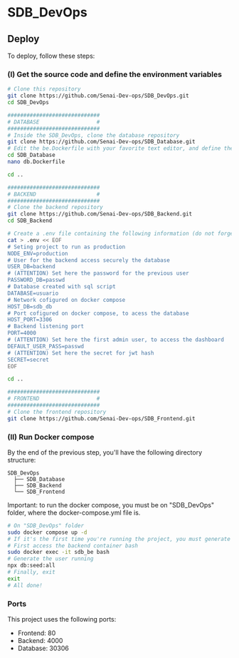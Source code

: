 # SDB_DevOps
## Deploy
To deploy, follow these steps:
### (I) Get the source code and define the environment variables
```bash
# Clone this repository
git clone https://github.com/Senai-Dev-ops/SDB_DevOps.git
cd SDB_DevOps
```
```bash
#############################
# DATABASE                  #
#############################
# Inside the SDB_DevOps, clone the database repository
git clone https://github.com/Senai-Dev-ops/SDB_Database.git
# Edit the be.Dockerfile with your favorite text editor, and define the mysql passwords
cd SDB_Database
nano db.Dockerfile

cd ..
```
```bash
#############################
# BACKEND                   #
#############################
# Clone the backend repository
git clone https://github.com/Senai-Dev-ops/SDB_Backend.git
cd SDB_Backend

# Create a .env file containing the following information (do not forget to edit before executing):
cat > .env << EOF
# Seting project to run as production
NODE_ENV=production
# User for the backend access securely the database
USER_DB=backend
# (ATTENTION) Set here the password for the previous user
PASSWORD_DB=passwd
# Database created with sql script
DATABASE=usuario
# Network cofigured on docker compose
HOST_DB=sdb_db
# Port cofigured on docker compose, to acess the database
HOST_PORT=3306
# Backend listening port
PORT=4000
# (ATTENTION) Set here the first admin user, to access the dashboard
DEFAULT_USER_PASS=passwd
# (ATTENTION) Set here the secret for jwt hash
SECRET=secret
EOF

cd ..
```
```bash
#############################
# FRONTEND                  #
#############################
# Clone the frontend repository
git clone https://github.com/Senai-Dev-ops/SDB_Frontend.git
```
### (II) Run Docker compose
By the end of the previous step, you'll have the following directory structure:
```
SDB_DevOps
  ├── SDB_Database
  ├── SDB_Backend
  └── SDB_Frontend
```
  
Important: to run the docker compose, you must be on "SDB_DevOps" folder, where the docker-compose.yml file is.
```bash
# On "SDB_DevOps" folder
sudo docker compose up -d
# If it's the first time you're running the project, you must generate the first admin user by running:
# First access the backend container bash
sudo docker exec -it sdb_be bash
# Generate the user running
npx db:seed:all
# Finally, exit
exit
# All done!
```
### Ports
This project uses the following ports:
+ Frontend: 80
+ Backend: 4000
+ Database: 30306
